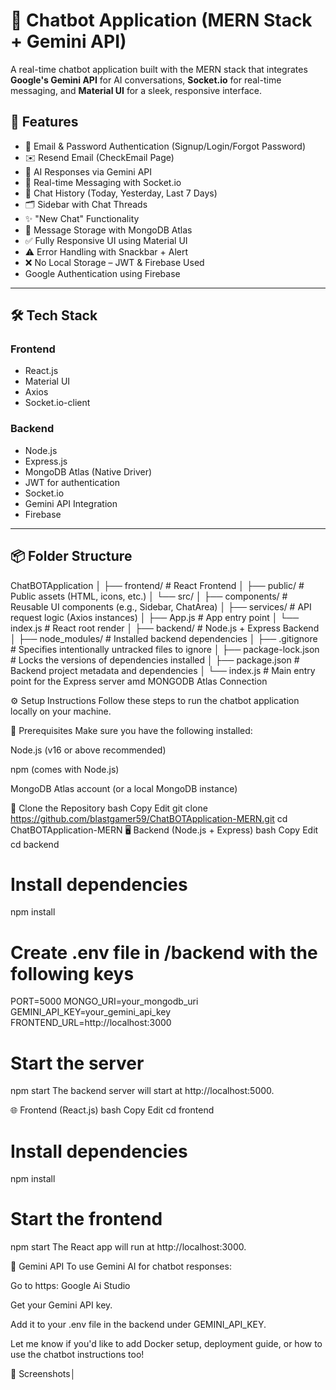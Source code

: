 # 💬 Chatbot Application (MERN Stack + Gemini API)

A real-time chatbot application built with the MERN stack that integrates **Google's Gemini API** for AI conversations, **Socket.io** for real-time messaging, and **Material UI** for a sleek, responsive interface.

## 🚀 Features

- 🔐 Email & Password Authentication (Signup/Login/Forgot Password)
- ✉️ Resend Email (CheckEmail Page)
- 🧠 AI Responses via Gemini API
- 💬 Real-time Messaging with Socket.io
- 📅 Chat History (Today, Yesterday, Last 7 Days)
- 🗂️ Sidebar with Chat Threads
- ✨ "New Chat" Functionality
- 📩 Message Storage with MongoDB Atlas
- ✅ Fully Responsive UI using Material UI
- ⚠️ Error Handling with Snackbar + Alert
- ❌ No Local Storage – JWT & Firebase Used
- Google Authentication using Firebase

---

## 🛠️ Tech Stack

### Frontend
- React.js
- Material UI
- Axios
- Socket.io-client

### Backend
- Node.js
- Express.js
- MongoDB Atlas (Native Driver)
- JWT for authentication
- Socket.io
- Gemini API Integration
- Firebase

---

## 📦 Folder Structure

ChatBOTApplication
│
├── frontend/                       # React Frontend
│   ├── public/                   # Public assets (HTML, icons, etc.)
│   └── src/
│       ├── components/           # Reusable UI components (e.g., Sidebar, ChatArea)
│       ├── services/             # API request logic (Axios instances)
│       ├── App.js                # App entry point
│       └── index.js              # React root render
│
├── backend/                      # Node.js + Express Backend
│   ├── node_modules/             # Installed backend dependencies
│   ├── .gitignore                # Specifies intentionally untracked files to ignore
│   ├── package-lock.json         # Locks the versions of dependencies installed
│   ├── package.json              # Backend project metadata and dependencies
│   └── index.js                  # Main entry point for the Express server amd MONGODB Atlas Connection

⚙️ Setup Instructions
Follow these steps to run the chatbot application locally on your machine.

🔧 Prerequisites
Make sure you have the following installed:

Node.js (v16 or above recommended)

npm (comes with Node.js)

MongoDB Atlas account (or a local MongoDB instance)

📁 Clone the Repository
bash
Copy
Edit
git clone https://github.com/blastgamer59/ChatBOTApplication-MERN.git
cd ChatBOTApplication-MERN
🖥️ Backend (Node.js + Express)
bash
Copy
Edit
cd backend

# Install dependencies
npm install

# Create .env file in /backend with the following keys
PORT=5000
MONGO_URI=your_mongodb_uri
GEMINI_API_KEY=your_gemini_api_key
FRONTEND_URL=http://localhost:3000

# Start the server
npm start
The backend server will start at http://localhost:5000.

🌐 Frontend (React.js)
bash
Copy
Edit
cd frontend

# Install dependencies
npm install

# Start the frontend
npm start
The React app will run at http://localhost:3000.

🧠 Gemini API
To use Gemini AI for chatbot responses:

Go to https: Google Ai Studio 

Get your Gemini API key.

Add it to your .env file in the backend under GEMINI_API_KEY.

Let me know if you'd like to add Docker setup, deployment guide, or how to use the chatbot instructions too!


📸 Screenshots│
 


